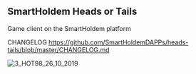 ## SmartHoldem Heads or Tails

Game client on the SmartHoldem platform

CHANGELOG https://github.com/SmartHoldemDAPPs/heads-tails/blob/master/CHANGELOG.md


![3_HOT98_26_10_2019](https://user-images.githubusercontent.com/9394904/86920366-5eba1380-c132-11ea-8e86-47795d42593a.png)

